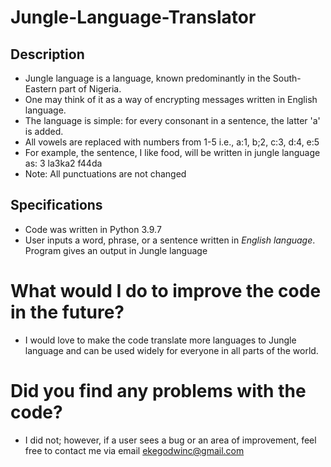# Jungle-Language-Translator

## Description

- Jungle language is a language, known predominantly in the South-Eastern part of Nigeria. 
- One may think of it as a way of encrypting messages written in English language.
- The language is simple: for every consonant in a sentence, the latter 'a' is added.
- All vowels are replaced with numbers from 1-5 i.e., a:1, b;2, c:3, d:4, e:5
- For example, the sentence, I like food, will be written in jungle language as: 3 la3ka2 f44da
- Note: All punctuations are not changed

## Specifications
- Code was written in Python 3.9.7
- User inputs a word, phrase, or a sentence written in _English language_. Program gives an output in Jungle language

# What would I do to improve the code in the future?
- I would love to make the code translate more languages to Jungle language and can be used widely for everyone in all parts of the world.

# Did you find any problems with the code?
- I did not; however, if a user sees a bug or an area of improvement, feel free to contact me via email ekegodwinc@gmail.com
